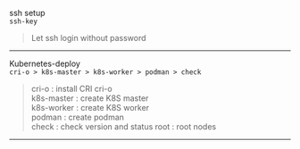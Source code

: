 ssh setup  
`ssh-key`
>Let ssh login without password  
  
 --------------------------------   
  
Kubernetes-deploy  
`cri-o > k8s-master > k8s-worker > podman > check`
>cri-o : install CRI cri-o  
>k8s-master : create K8S master  
>k8s-worker : create K8S worker  
>podman : create podman  
>check : check version and status 
>root : root nodes  
 --------------------------------   
